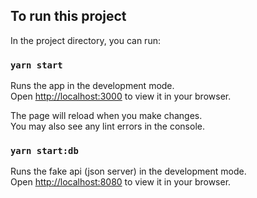 ## To run this project

In the project directory, you can run:

### `yarn start`

Runs the app in the development mode.\
Open [http://localhost:3000](http://localhost:3000) to view it in your browser.

The page will reload when you make changes.\
You may also see any lint errors in the console.

### `yarn start:db`
Runs the fake api (json server) in the development mode.\
Open [http://localhost:8080](http://localhost:8080) to view it in your browser.

